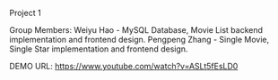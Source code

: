Project 1

Group Members:
Weiyu Hao - MySQL Database, Movie List backend implementation and frontend design.
Pengpeng Zhang - Single Movie, Single Star implementation and frontend design.

DEMO URL: https://www.youtube.com/watch?v=ASLt5fEsLD0
